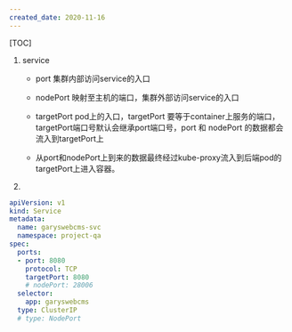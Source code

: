 ```yaml
---
created_date: 2020-11-16
---
```


[TOC]

1. service

   - port 集群内部访问service的入口

   - nodePort 映射至主机的端口，集群外部访问service的入口

   - targetPort pod上的入口，targetPort 要等于container上服务的端口，targetPort端口号默认会继承port端口号，port 和 nodePort 的数据都会流入到targetPort上

   - 从port和nodePort上到来的数据最终经过kube-proxy流入到后端pod的targetPort上进入容器。

2.

```yaml
apiVersion: v1
kind: Service
metadata:
  name: garyswebcms-svc
  namespace: project-qa
spec:
  ports:
  - port: 8080
    protocol: TCP
    targetPort: 8080
    # nodePort: 28006
  selector:
    app: garyswebcms
  type: ClusterIP
  # type: NodePort

```

